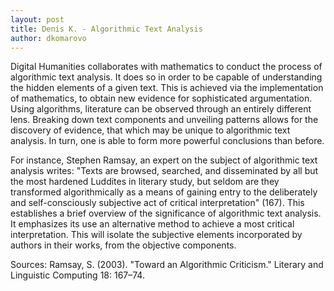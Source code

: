 ```yaml
---
layout: post
title: Denis K. - Algorithmic Text Analysis
author: dkomarovo
---
```

Digital Humanities collaborates with mathematics to conduct the process of algorithmic text analysis. It does so in order to
be capable of understanding the hidden elements of a given text. This is achieved via the implementation of mathematics, to obtain 
new evidence for sophisticated argumentation. Using algorithms, literature can be observed through an entirely different lens.
Breaking down text components and unveiling patterns allows for the discovery of evidence, that which may be unique to algorithmic
text analysis. In turn, one is able to form more powerful conclusions than before.

For instance, Stephen Ramsay, an expert on the subject of algorithmic text analysis writes: "Texts are browsed, searched, and 
disseminated by all but the most hardened Luddites in literary study, but seldom are they transformed algorithmically as a means of 
gaining entry to the deliberately and self-consciously subjective act of critical interpretation" (167). This establishes a brief
overview of the significance of algorithmic text analysis. It emphasizes its use an alternative method to achieve a most critical
interpretation. This will isolate the subjective elements incorporated by authors in their works, from the objective components.

Sources:
Ramsay, S. (2003). "Toward an Algorithmic Criticism." Literary and Linguistic Computing 18: 167–74. 

